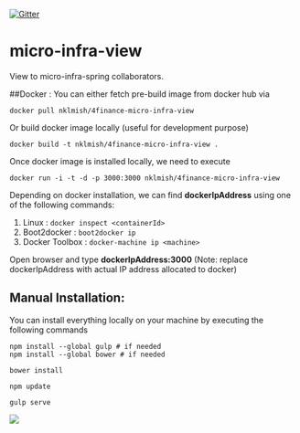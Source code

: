[![Gitter](https://badges.gitter.im/Join%20Chat.svg)](https://gitter.im/4finance/micro-infra-view?utm_source=badge&utm_medium=badge&utm_campaign=pr-badge)

# micro-infra-view
View to micro-infra-spring collaborators.

##Docker :
You can either fetch pre-build image from docker hub via 

```docker pull nklmish/4finance-micro-infra-view```

Or build docker image locally (useful for development purpose)

```docker build -t nklmish/4finance-micro-infra-view .```

Once docker image is installed locally, we need to execute

```docker run -i -t -d -p 3000:3000 nklmish/4finance-micro-infra-view```

Depending on docker installation, we can find **dockerIpAddress** using one of the following commands:

1. Linux : ```docker inspect <containerId>```
2. Boot2docker : ```boot2docker ip```
3. Docker Toolbox : ```docker-machine ip <machine>```

Open browser and type **dockerIpAddress:3000** (Note: replace dockerIpAddress with actual IP address allocated to docker) 

## Manual Installation:
You can install everything locally on your machine by executing the following commands

```
npm install --global gulp # if needed
npm install --global bower # if needed

bower install

npm update

gulp serve
```

![](https://cloud.githubusercontent.com/assets/1497967/9237550/db33299a-414b-11e5-8911-37a99d48ad15.png)
